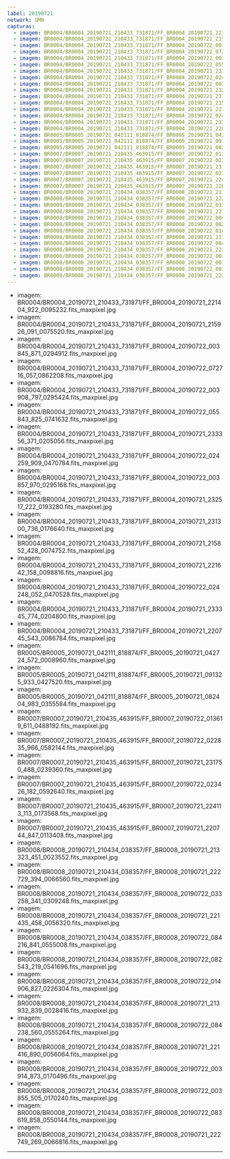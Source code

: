 ```yaml
---
label: 20190721
network: GMN
capturas:
  - imagem: BR0004/BR0004_20190721_210433_731871/FF_BR0004_20190721_221404_922_0095232.fits_maxpixel.jpg
  - imagem: BR0004/BR0004_20190721_210433_731871/FF_BR0004_20190721_215926_091_0075520.fits_maxpixel.jpg
  - imagem: BR0004/BR0004_20190721_210433_731871/FF_BR0004_20190722_003845_871_0294912.fits_maxpixel.jpg
  - imagem: BR0004/BR0004_20190721_210433_731871/FF_BR0004_20190722_072716_057_0862208.fits_maxpixel.jpg
  - imagem: BR0004/BR0004_20190721_210433_731871/FF_BR0004_20190722_003908_797_0295424.fits_maxpixel.jpg
  - imagem: BR0004/BR0004_20190721_210433_731871/FF_BR0004_20190722_055843_825_0741632.fits_maxpixel.jpg
  - imagem: BR0004/BR0004_20190721_210433_731871/FF_BR0004_20190721_233356_371_0205056.fits_maxpixel.jpg
  - imagem: BR0004/BR0004_20190721_210433_731871/FF_BR0004_20190722_024259_909_0470784.fits_maxpixel.jpg
  - imagem: BR0004/BR0004_20190721_210433_731871/FF_BR0004_20190722_003857_970_0295168.fits_maxpixel.jpg
  - imagem: BR0004/BR0004_20190721_210433_731871/FF_BR0004_20190721_232517_222_0193280.fits_maxpixel.jpg
  - imagem: BR0004/BR0004_20190721_210433_731871/FF_BR0004_20190721_231300_736_0176640.fits_maxpixel.jpg
  - imagem: BR0004/BR0004_20190721_210433_731871/FF_BR0004_20190721_215852_428_0074752.fits_maxpixel.jpg
  - imagem: BR0004/BR0004_20190721_210433_731871/FF_BR0004_20190721_221642_158_0098816.fits_maxpixel.jpg
  - imagem: BR0004/BR0004_20190721_210433_731871/FF_BR0004_20190722_024248_052_0470528.fits_maxpixel.jpg
  - imagem: BR0004/BR0004_20190721_210433_731871/FF_BR0004_20190721_233345_774_0204800.fits_maxpixel.jpg
  - imagem: BR0004/BR0004_20190721_210433_731871/FF_BR0004_20190721_220745_543_0086784.fits_maxpixel.jpg
  - imagem: BR0005/BR0005_20190721_042111_818874/FF_BR0005_20190721_042724_572_0008960.fits_maxpixel.jpg
  - imagem: BR0005/BR0005_20190721_042111_818874/FF_BR0005_20190721_091325_933_0427520.fits_maxpixel.jpg
  - imagem: BR0005/BR0005_20190721_042111_818874/FF_BR0005_20190721_082404_983_0355584.fits_maxpixel.jpg
  - imagem: BR0007/BR0007_20190721_210435_463915/FF_BR0007_20190722_013619_611_0488192.fits_maxpixel.jpg
  - imagem: BR0007/BR0007_20190721_210435_463915/FF_BR0007_20190722_022835_966_0582144.fits_maxpixel.jpg
  - imagem: BR0007/BR0007_20190721_210435_463915/FF_BR0007_20190721_231750_488_0239360.fits_maxpixel.jpg
  - imagem: BR0007/BR0007_20190721_210435_463915/FF_BR0007_20190722_023426_182_0592640.fits_maxpixel.jpg
  - imagem: BR0007/BR0007_20190721_210435_463915/FF_BR0007_20190721_224113_113_0173568.fits_maxpixel.jpg
  - imagem: BR0007/BR0007_20190721_210435_463915/FF_BR0007_20190721_220744_847_0113408.fits_maxpixel.jpg
  - imagem: BR0008/BR0008_20190721_210434_038357/FF_BR0008_20190721_213323_451_0023552.fits_maxpixel.jpg
  - imagem: BR0008/BR0008_20190721_210434_038357/FF_BR0008_20190721_222729_394_0066560.fits_maxpixel.jpg
  - imagem: BR0008/BR0008_20190721_210434_038357/FF_BR0008_20190722_033258_341_0309248.fits_maxpixel.jpg
  - imagem: BR0008/BR0008_20190721_210434_038357/FF_BR0008_20190721_221435_458_0056320.fits_maxpixel.jpg
  - imagem: BR0008/BR0008_20190721_210434_038357/FF_BR0008_20190722_084216_841_0555008.fits_maxpixel.jpg
  - imagem: BR0008/BR0008_20190721_210434_038357/FF_BR0008_20190722_082543_219_0541696.fits_maxpixel.jpg
  - imagem: BR0008/BR0008_20190721_210434_038357/FF_BR0008_20190722_014906_827_0226304.fits_maxpixel.jpg
  - imagem: BR0008/BR0008_20190721_210434_038357/FF_BR0008_20190721_213932_839_0028416.fits_maxpixel.jpg
  - imagem: BR0008/BR0008_20190721_210434_038357/FF_BR0008_20190722_084238_560_0555264.fits_maxpixel.jpg
  - imagem: BR0008/BR0008_20190721_210434_038357/FF_BR0008_20190721_221416_890_0056064.fits_maxpixel.jpg
  - imagem: BR0008/BR0008_20190721_210434_038357/FF_BR0008_20190722_003914_873_0170496.fits_maxpixel.jpg
  - imagem: BR0008/BR0008_20190721_210434_038357/FF_BR0008_20190722_003855_505_0170240.fits_maxpixel.jpg
  - imagem: BR0008/BR0008_20190721_210434_038357/FF_BR0008_20190722_083619_858_0550144.fits_maxpixel.jpg
  - imagem: BR0008/BR0008_20190721_210434_038357/FF_BR0008_20190721_222749_269_0066816.fits_maxpixel.jpg
---
```

  - imagem: BR0004/BR0004_20190721_210433_731871/FF_BR0004_20190721_221404_922_0095232.fits_maxpixel.jpg
  - imagem: BR0004/BR0004_20190721_210433_731871/FF_BR0004_20190721_215926_091_0075520.fits_maxpixel.jpg
  - imagem: BR0004/BR0004_20190721_210433_731871/FF_BR0004_20190722_003845_871_0294912.fits_maxpixel.jpg
  - imagem: BR0004/BR0004_20190721_210433_731871/FF_BR0004_20190722_072716_057_0862208.fits_maxpixel.jpg
  - imagem: BR0004/BR0004_20190721_210433_731871/FF_BR0004_20190722_003908_797_0295424.fits_maxpixel.jpg
  - imagem: BR0004/BR0004_20190721_210433_731871/FF_BR0004_20190722_055843_825_0741632.fits_maxpixel.jpg
  - imagem: BR0004/BR0004_20190721_210433_731871/FF_BR0004_20190721_233356_371_0205056.fits_maxpixel.jpg
  - imagem: BR0004/BR0004_20190721_210433_731871/FF_BR0004_20190722_024259_909_0470784.fits_maxpixel.jpg
  - imagem: BR0004/BR0004_20190721_210433_731871/FF_BR0004_20190722_003857_970_0295168.fits_maxpixel.jpg
  - imagem: BR0004/BR0004_20190721_210433_731871/FF_BR0004_20190721_232517_222_0193280.fits_maxpixel.jpg
  - imagem: BR0004/BR0004_20190721_210433_731871/FF_BR0004_20190721_231300_736_0176640.fits_maxpixel.jpg
  - imagem: BR0004/BR0004_20190721_210433_731871/FF_BR0004_20190721_215852_428_0074752.fits_maxpixel.jpg
  - imagem: BR0004/BR0004_20190721_210433_731871/FF_BR0004_20190721_221642_158_0098816.fits_maxpixel.jpg
  - imagem: BR0004/BR0004_20190721_210433_731871/FF_BR0004_20190722_024248_052_0470528.fits_maxpixel.jpg
  - imagem: BR0004/BR0004_20190721_210433_731871/FF_BR0004_20190721_233345_774_0204800.fits_maxpixel.jpg
  - imagem: BR0004/BR0004_20190721_210433_731871/FF_BR0004_20190721_220745_543_0086784.fits_maxpixel.jpg
  - imagem: BR0005/BR0005_20190721_042111_818874/FF_BR0005_20190721_042724_572_0008960.fits_maxpixel.jpg
  - imagem: BR0005/BR0005_20190721_042111_818874/FF_BR0005_20190721_091325_933_0427520.fits_maxpixel.jpg
  - imagem: BR0005/BR0005_20190721_042111_818874/FF_BR0005_20190721_082404_983_0355584.fits_maxpixel.jpg
  - imagem: BR0007/BR0007_20190721_210435_463915/FF_BR0007_20190722_013619_611_0488192.fits_maxpixel.jpg
  - imagem: BR0007/BR0007_20190721_210435_463915/FF_BR0007_20190722_022835_966_0582144.fits_maxpixel.jpg
  - imagem: BR0007/BR0007_20190721_210435_463915/FF_BR0007_20190721_231750_488_0239360.fits_maxpixel.jpg
  - imagem: BR0007/BR0007_20190721_210435_463915/FF_BR0007_20190722_023426_182_0592640.fits_maxpixel.jpg
  - imagem: BR0007/BR0007_20190721_210435_463915/FF_BR0007_20190721_224113_113_0173568.fits_maxpixel.jpg
  - imagem: BR0007/BR0007_20190721_210435_463915/FF_BR0007_20190721_220744_847_0113408.fits_maxpixel.jpg
  - imagem: BR0008/BR0008_20190721_210434_038357/FF_BR0008_20190721_213323_451_0023552.fits_maxpixel.jpg
  - imagem: BR0008/BR0008_20190721_210434_038357/FF_BR0008_20190721_222729_394_0066560.fits_maxpixel.jpg
  - imagem: BR0008/BR0008_20190721_210434_038357/FF_BR0008_20190722_033258_341_0309248.fits_maxpixel.jpg
  - imagem: BR0008/BR0008_20190721_210434_038357/FF_BR0008_20190721_221435_458_0056320.fits_maxpixel.jpg
  - imagem: BR0008/BR0008_20190721_210434_038357/FF_BR0008_20190722_084216_841_0555008.fits_maxpixel.jpg
  - imagem: BR0008/BR0008_20190721_210434_038357/FF_BR0008_20190722_082543_219_0541696.fits_maxpixel.jpg
  - imagem: BR0008/BR0008_20190721_210434_038357/FF_BR0008_20190722_014906_827_0226304.fits_maxpixel.jpg
  - imagem: BR0008/BR0008_20190721_210434_038357/FF_BR0008_20190721_213932_839_0028416.fits_maxpixel.jpg
  - imagem: BR0008/BR0008_20190721_210434_038357/FF_BR0008_20190722_084238_560_0555264.fits_maxpixel.jpg
  - imagem: BR0008/BR0008_20190721_210434_038357/FF_BR0008_20190721_221416_890_0056064.fits_maxpixel.jpg
  - imagem: BR0008/BR0008_20190721_210434_038357/FF_BR0008_20190722_003914_873_0170496.fits_maxpixel.jpg
  - imagem: BR0008/BR0008_20190721_210434_038357/FF_BR0008_20190722_003855_505_0170240.fits_maxpixel.jpg
  - imagem: BR0008/BR0008_20190721_210434_038357/FF_BR0008_20190722_083619_858_0550144.fits_maxpixel.jpg
  - imagem: BR0008/BR0008_20190721_210434_038357/FF_BR0008_20190721_222749_269_0066816.fits_maxpixel.jpg
---
